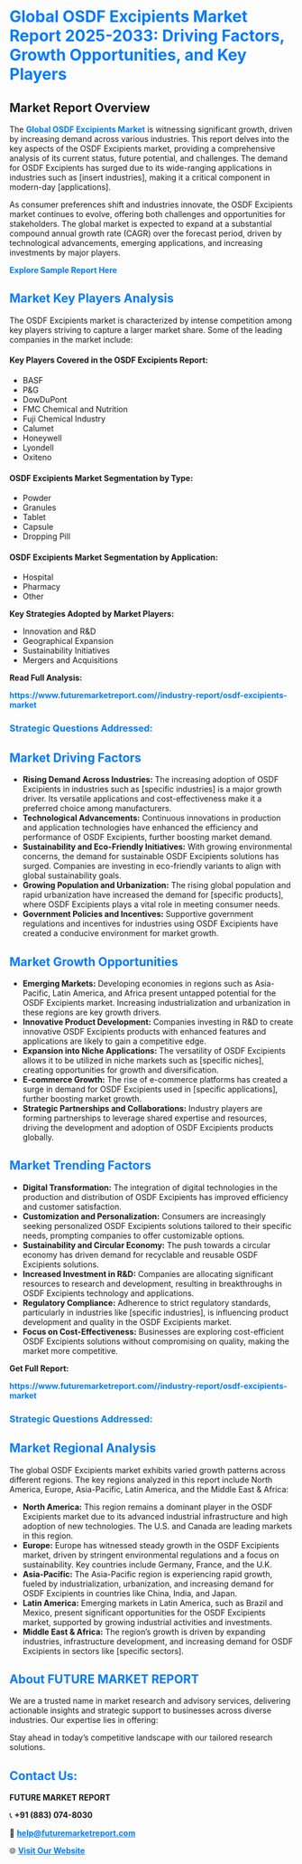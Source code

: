 <h1 style="color: #007BFF;">Global OSDF Excipients Market Report 2025-2033: Driving Factors, Growth Opportunities, and Key Players</h1>

<section id="overview">
<h2>Market Report Overview</h2>
<p>The <a href="https://www.futuremarketreport.com//industry-report/osdf-excipients-market" style="color: #007BFF; text-decoration: none;"><strong>Global OSDF Excipients Market</strong></a> is witnessing significant growth, driven by increasing demand across various industries. This report delves into the key aspects of the OSDF Excipients market, providing a comprehensive analysis of its current status, future potential, and challenges. The demand for OSDF Excipients has surged due to its wide-ranging applications in industries such as [insert industries], making it a critical component in modern-day [applications].</p>
<p>As consumer preferences shift and industries innovate, the OSDF Excipients market continues to evolve, offering both challenges and opportunities for stakeholders. The global market is expected to expand at a substantial compound annual growth rate (CAGR) over the forecast period, driven by technological advancements, emerging applications, and increasing investments by major players.</p>
</section>

<section id="overview">
<p><a href="https://www.futuremarketreport.com//request-sample/reportId=50810" style="color: #007BFF; text-decoration: none;"><strong>Explore Sample Report Here</strong></a></p>
</section>

<section id="key-players">
<h2 style="color: #007BFF;">Market Key Players Analysis</h2>
<p>The OSDF Excipients market is characterized by intense competition among key players striving to capture a larger market share. Some of the leading companies in the market include:</p>
<h4>Key Players Covered in the OSDF Excipients Report:</h4>
<ul><li>BASF</li><li>P&amp;G</li><li>DowDuPont</li><li>FMC Chemical and Nutrition</li><li>Fuji Chemical Industry</li><li>Calumet</li><li>Honeywell</li><li>Lyondell</li><li>Oxiteno</li></ul>
<h4>OSDF Excipients Market Segmentation by Type:</h4>
<ul><li>Powder</li><li>Granules</li><li>Tablet</li><li>Capsule</li><li>Dropping Pill</li></ul>

<h4>OSDF Excipients Market Segmentation by Application:</h4>
<ul><li>Hospital</li><li>Pharmacy</li><li>Other</li></ul>
<p><strong>Key Strategies Adopted by Market Players:</strong></p>
<ul>
<li>Innovation and R&D</li>
<li>Geographical Expansion</li>
<li>Sustainability Initiatives</li>
<li>Mergers and Acquisitions</li>
</ul>
</section>

<section>
<p><strong>Read Full Analysis: </strong></p><a href="https://www.futuremarketreport.com//industry-report/osdf-excipients-market" style="color: #007BFF; text-decoration: none;"><strong>https://www.futuremarketreport.com//industry-report/osdf-excipients-market</strong></a>
<h3 style="color: #007BFF;">Strategic Questions Addressed:</h3>
</section>

<section id="driving-factors">
<h2 style="color: #007BFF;">Market Driving Factors</h2>
<ul>
<li><strong>Rising Demand Across Industries:</strong> The increasing adoption of OSDF Excipients in industries such as [specific industries] is a major growth driver. Its versatile applications and cost-effectiveness make it a preferred choice among manufacturers.</li>
<li><strong>Technological Advancements:</strong> Continuous innovations in production and application technologies have enhanced the efficiency and performance of OSDF Excipients, further boosting market demand.</li>
<li><strong>Sustainability and Eco-Friendly Initiatives:</strong> With growing environmental concerns, the demand for sustainable OSDF Excipients solutions has surged. Companies are investing in eco-friendly variants to align with global sustainability goals.</li>
<li><strong>Growing Population and Urbanization:</strong> The rising global population and rapid urbanization have increased the demand for [specific products], where OSDF Excipients plays a vital role in meeting consumer needs.</li>
<li><strong>Government Policies and Incentives:</strong> Supportive government regulations and incentives for industries using OSDF Excipients have created a conducive environment for market growth.</li>
</ul>
</section>

<section id="growth-opportunities">
<h2 style="color: #007BFF;">Market Growth Opportunities</h2>
<ul>
<li><strong>Emerging Markets:</strong> Developing economies in regions such as Asia-Pacific, Latin America, and Africa present untapped potential for the OSDF Excipients market. Increasing industrialization and urbanization in these regions are key growth drivers.</li>
<li><strong>Innovative Product Development:</strong> Companies investing in R&D to create innovative OSDF Excipients products with enhanced features and applications are likely to gain a competitive edge.</li>
<li><strong>Expansion into Niche Applications:</strong> The versatility of OSDF Excipients allows it to be utilized in niche markets such as [specific niches], creating opportunities for growth and diversification.</li>
<li><strong>E-commerce Growth:</strong> The rise of e-commerce platforms has created a surge in demand for OSDF Excipients used in [specific applications], further boosting market growth.</li>
<li><strong>Strategic Partnerships and Collaborations:</strong> Industry players are forming partnerships to leverage shared expertise and resources, driving the development and adoption of OSDF Excipients products globally.</li>
</ul>
</section>

<section id="trending-factors">
<h2 style="color: #007BFF;">Market Trending Factors</h2>
<ul>
<li><strong>Digital Transformation:</strong> The integration of digital technologies in the production and distribution of OSDF Excipients has improved efficiency and customer satisfaction.</li>
<li><strong>Customization and Personalization:</strong> Consumers are increasingly seeking personalized OSDF Excipients solutions tailored to their specific needs, prompting companies to offer customizable options.</li>
<li><strong>Sustainability and Circular Economy:</strong> The push towards a circular economy has driven demand for recyclable and reusable OSDF Excipients solutions.</li>
<li><strong>Increased Investment in R&D:</strong> Companies are allocating significant resources to research and development, resulting in breakthroughs in OSDF Excipients technology and applications.</li>
<li><strong>Regulatory Compliance:</strong> Adherence to strict regulatory standards, particularly in industries like [specific industries], is influencing product development and quality in the OSDF Excipients market.</li>
<li><strong>Focus on Cost-Effectiveness:</strong> Businesses are exploring cost-efficient OSDF Excipients solutions without compromising on quality, making the market more competitive.</li>
</ul>
</section>

<section>
<p><strong>Get Full Report: </strong></p><a href="https://www.futuremarketreport.com//industry-report/osdf-excipients-market" style="color: #007BFF; text-decoration: none;"><strong>https://www.futuremarketreport.com//industry-report/osdf-excipients-market</strong></a>
<h3 style="color: #007BFF;">Strategic Questions Addressed:</h3>
</section>


<section id="regional-analysis">
<h2 style="color: #007BFF;">Market Regional Analysis</h2>
<p>The global OSDF Excipients market exhibits varied growth patterns across different regions. The key regions analyzed in this report include North America, Europe, Asia-Pacific, Latin America, and the Middle East & Africa:</p>
<ul>
<li><strong>North America:</strong> This region remains a dominant player in the OSDF Excipients market due to its advanced industrial infrastructure and high adoption of new technologies. The U.S. and Canada are leading markets in this region.</li>
<li><strong>Europe:</strong> Europe has witnessed steady growth in the OSDF Excipients market, driven by stringent environmental regulations and a focus on sustainability. Key countries include Germany, France, and the U.K.</li>
<li><strong>Asia-Pacific:</strong> The Asia-Pacific region is experiencing rapid growth, fueled by industrialization, urbanization, and increasing demand for OSDF Excipients in countries like China, India, and Japan.</li>
<li><strong>Latin America:</strong> Emerging markets in Latin America, such as Brazil and Mexico, present significant opportunities for the OSDF Excipients market, supported by growing industrial activities and investments.</li>
<li><strong>Middle East & Africa:</strong> The region’s growth is driven by expanding industries, infrastructure development, and increasing demand for OSDF Excipients in sectors like [specific sectors].</li>
</ul>
</section>

<footer>
<h2 style="color: #007BFF;">About FUTURE MARKET REPORT</h2>
<p>We are a trusted name in market research and advisory services, delivering actionable insights and strategic support to businesses across diverse industries. Our expertise lies in offering:</p>

<p>Stay ahead in today’s competitive landscape with our tailored research solutions.</p>

<h2 style="color: #007BFF;">Contact Us:</h2>
<p><strong>FUTURE MARKET REPORT</strong></p>
<p>📞 <strong>+91 (883) 074-8030</strong></p>
<p>📧 <strong><a href="mailto:help@futuremarketreport.com" style="color: #007BFF;">help@futuremarketreport.com</a></strong></p>
<p>🌐 <strong><a href="https://www.futuremarketreport.com/" style="color: #007BFF;">Visit Our Website</a></strong></p>
</footer>